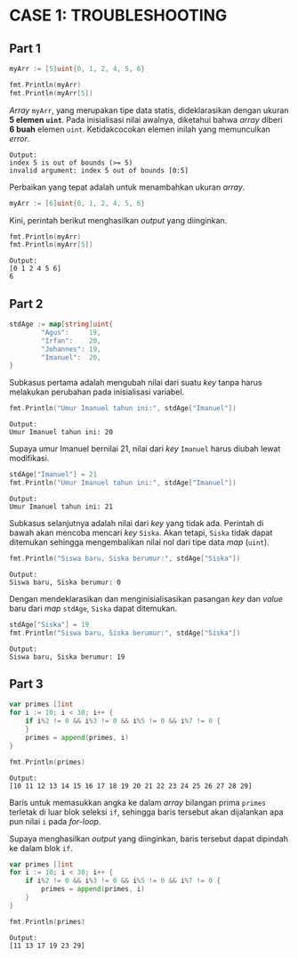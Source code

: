 # CASE 1: TROUBLESHOOTING

## Part 1

```go
myArr := [5]uint{0, 1, 2, 4, 5, 6}

fmt.Println(myArr)
fmt.Println(myArr[5])
```

*Array* `myArr`, yang merupakan tipe data statis, dideklarasikan dengan ukuran **5 elemen `uint`**. Pada inisialisasi nilai awalnya, diketahui bahwa *array* diberi **6 buah** elemen `uint`. Ketidakcocokan elemen inilah yang memunculkan *error*.

```
Output:
index 5 is out of bounds (>= 5)
invalid argument: index 5 out of bounds [0:5]
```

Perbaikan yang tepat adalah untuk menambahkan ukuran *array*.

```go
myArr := [6]uint{0, 1, 2, 4, 5, 6}
```

Kini, perintah berikut menghasilkan *output* yang diinginkan.

```go
fmt.Println(myArr)
fmt.Println(myArr[5])
```

```
Output:
[0 1 2 4 5 6]
6
```

## Part 2

```go
stdAge := map[string]uint{
		"Agus":     19,
		"Irfan":    20,
		"Johannes": 19,
		"Imanuel":  20,
}
```

Subkasus pertama adalah mengubah nilai dari suatu *key* tanpa harus melakukan perubahan pada inisialisasi variabel.
```go
fmt.Println("Umur Imanuel tahun ini:", stdAge["Imanuel"])
```

```
Output:
Umur Imanuel tahun ini: 20
```

Supaya umur Imanuel bernilai 21, nilai dari *key* `Imanuel` harus diubah lewat modifikasi.
```go
stdAge["Imanuel"] = 21
fmt.Println("Umur Imanuel tahun ini:", stdAge["Imanuel"])
```

```
Output: 
Umur Imanuel tahun ini: 21
```

Subkasus selanjutnya adalah nilai dari *key* yang tidak ada. Perintah di bawah akan mencoba mencari *key* `Siska`. Akan tetapi, `Siska` tidak dapat ditemukan sehingga mengembalikan nilai nol dari tipe data *map* (`uint`).

```go
fmt.Println("Siswa baru, Siska berumur:", stdAge["Siska"])
```

```
Output:
Siswa baru, Siska berumur: 0
```

Dengan mendeklarasikan dan menginisialisasikan pasangan *key* dan *value* baru dari *map* `stdAge`, `Siska` dapat ditemukan.

```go
stdAge["Siska"] = 19
fmt.Println("Siswa baru, Siska berumur:", stdAge["Siska"])
```

```
Output:
Siswa baru, Siska berumur: 19
```

## Part 3

```go
var primes []int
for i := 10; i < 30; i++ {
    if i%2 != 0 && i%3 != 0 && i%5 != 0 && i%7 != 0 {
    }
    primes = append(primes, i)
}

fmt.Println(primes)
```

```
Output:
[10 11 12 13 14 15 16 17 18 19 20 21 22 23 24 25 26 27 28 29]
```

Baris untuk memasukkan angka ke dalam *array* bilangan prima `primes` terletak di luar blok seleksi `if`, sehingga baris tersebut akan dijalankan apa pun nilai `i` pada *for-loop*.

Supaya menghasilkan *output* yang diinginkan, baris tersebut dapat dipindah ke dalam blok `if`.

```go
var primes []int
for i := 10; i < 30; i++ {
    if i%2 != 0 && i%3 != 0 && i%5 != 0 && i%7 != 0 {
        primes = append(primes, i)
    }
}

fmt.Println(primes)
```

```
Output:
[11 13 17 19 23 29]
```